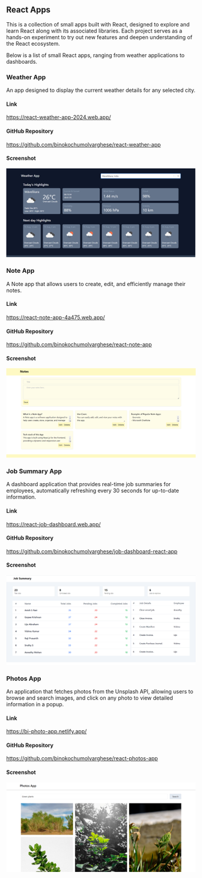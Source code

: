 ## React Apps

This is a collection of small apps built with React, designed to explore and learn React along with its associated libraries. Each project serves as a hands-on experiment to try out new features and deepen understanding of the React ecosystem.

Below is a list of small React apps, ranging from weather applications to dashboards.

### Weather App

An app designed to display the current weather details for any selected city.

#### Link
https://react-weather-app-2024.web.app/

#### GitHub Repository
https://github.com/binokochumolvarghese/react-weather-app

#### Screenshot
![Weather App Screenshot](https://github.com/binokochumolvarghese/react-weather-app/blob/main/public/weather-app-ss.png)



### Note App

A Note app that allows users to create, edit, and efficiently manage their notes.

#### Link
https://react-note-app-4a475.web.app/

#### GitHub Repository
https://github.com/binokochumolvarghese/react-note-app

#### Screenshot
![Note App Screenshot](https://github.com/binokochumolvarghese/react-note-app/blob/main/public/note-app-ss.png)



### Job Summary App
A dashboard application that provides real-time job summaries for employees, automatically refreshing every 30 seconds for up-to-date information.

#### Link
https://react-job-dashboard.web.app/

#### GitHub Repository
https://github.com/binokochumolvarghese/job-dashboard-react-app

#### Screenshot
![Job Dashboard Summary Screenshot](https://github.com/binokochumolvarghese/job-dashboard-react-app/blob/main/public/job-summary-dashboard-ss.png)


### Photos App

An application that fetches photos from the Unsplash API, allowing users to browse and search images, and click on any photo to view detailed information in a popup.

#### Link
https://bi-photo-app.netlify.app/

#### GitHub Repository
https://github.com/binokochumolvarghese/react-photos-app

#### Screenshot
![Photo App Screenshot](https://github.com/binokochumolvarghese/react-photos-app/blob/main/public/photo-app-ss.png)
